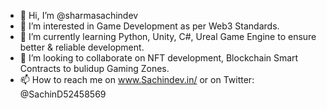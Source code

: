 - 👋 Hi, I’m @sharmasachindev
- 👀 I’m interested in Game Development as per Web3 Standards.
- 🌱 I’m currently learning Python, Unity, C#, Ureal Game Engine to ensure better & reliable development.
- 💞️ I’m looking to collaborate on NFT development, Blockchain Smart Contracts to bulidup Gaming Zones.
- 📫 How to reach me on www.Sachindev.in/ or on Twitter: @SachinD52458569
<!---
sharmasachindev/sharmasachindev is a ✨ special ✨ repository because its `README.md` (this file) appears on your GitHub profile.
You can click the Preview link to take a look at your changes.
--->

